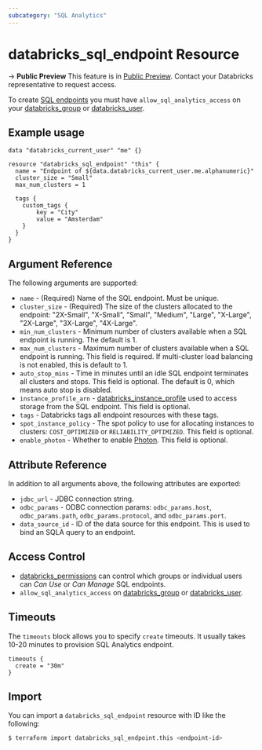 ```yaml
---
subcategory: "SQL Analytics"
---
```

# databricks_sql_endpoint Resource

-> **Public Preview** This feature is in [Public Preview](https://docs.databricks.com/release-notes/release-types.html). Contact your Databricks representative to request access.

To create [SQL endpoints](https://docs.databricks.com/sql/get-started/concepts.html) you must have `allow_sql_analytics_access` on your [databricks_group](group.md#allow_sql_analytics_access) or [databricks_user](user.md#allow_sql_analytics_access).

## Example usage

```hcl
data "databricks_current_user" "me" {}

resource "databricks_sql_endpoint" "this" {
  name = "Endpoint of ${data.databricks_current_user.me.alphanumeric}"
  cluster_size = "Small"
  max_num_clusters = 1

  tags {
    custom_tags {
        key = "City"
        value = "Amsterdam"
    }
  }
}
```

## Argument Reference

The following arguments are supported:

* `name` - (Required) Name of the SQL endpoint. Must be unique.
* `cluster_size` - (Required) The size of the clusters allocated to the endpoint: "2X-Small", "X-Small", "Small", "Medium", "Large", "X-Large", "2X-Large", "3X-Large", "4X-Large".
* `min_num_clusters` - Minimum number of clusters available when a SQL endpoint is running. The default is 1.
* `max_num_clusters` - Maximum number of clusters available when a SQL endpoint is running. This field is required. If multi-cluster load balancing is not enabled, this is default to 1.
* `auto_stop_mins` - Time in minutes until an idle SQL endpoint terminates all clusters and stops. This field is optional. The default is 0, which means auto stop is disabled.
* `instance_profile_arn` - [databricks_instance_profile](instance_profile.md) used to access storage from the SQL endpoint. This field is optional.
* `tags` - Databricks tags all endpoint resources with these tags.
* `spot_instance_policy` - The spot policy to use for allocating instances to clusters: `COST_OPTIMIZED` or `RELIABILITY_OPTIMIZED`. This field is optional.
* `enable_photon` - Whether to enable [Photon](https://databricks.com/product/delta-engine). This field is optional.

## Attribute Reference

In addition to all arguments above, the following attributes are exported:

* `jdbc_url` - JDBC connection string.
* `odbc_params` - ODBC connection params: `odbc_params.host`, `odbc_params.path`, `odbc_params.protocol`, and `odbc_params.port`.
* `data_source_id` - ID of the data source for this endpoint. This is used to bind an SQLA query to an endpoint.

## Access Control

* [databricks_permissions](permissions.md#Job-Endpoint-usage) can control which groups or individual users can *Can Use* or *Can Manage* SQL endpoints.
* `allow_sql_analytics_access` on [databricks_group](group.md#allow_sql_analytics_access) or [databricks_user](user.md#allow_sql_analytics_access).

## Timeouts

The `timeouts` block allows you to specify `create` timeouts. It usually takes 10-20 minutes to provision SQL Analytics endpoint.

```hcl
timeouts {
  create = "30m"
}
```

## Import

You can import a `databricks_sql_endpoint` resource with ID like the following:

```bash
$ terraform import databricks_sql_endpoint.this <endpoint-id>
```
